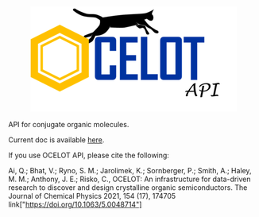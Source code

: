<p align="center"> <img src="./docs/_images/api_small.png"></p>


API for conjugate organic molecules.

Current doc is available [here](https://caer200.github.io/ocelot_api/).


If you use OCELOT API, please cite the following:

Ai, Q.; Bhat, V.; Ryno, S. M.; Jarolimek, K.; Sornberger, P.; Smith, A.; Haley, M. M.; Anthony, J. E.; Risko, C., OCELOT: An infrastructure for data-driven research to discover and design crystalline organic semiconductors. The Journal of Chemical Physics 2021, 154 (17), 174705 link["https://doi.org/10.1063/5.0048714"]

